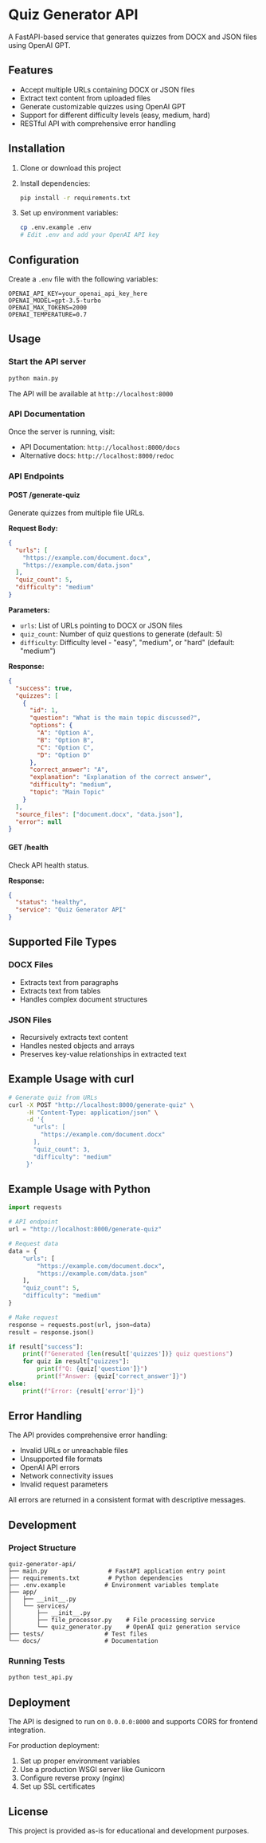 # Quiz Generator API

A FastAPI-based service that generates quizzes from DOCX and JSON files using OpenAI GPT.

## Features

- Accept multiple URLs containing DOCX or JSON files
- Extract text content from uploaded files
- Generate customizable quizzes using OpenAI GPT
- Support for different difficulty levels (easy, medium, hard)
- RESTful API with comprehensive error handling

## Installation

1. Clone or download this project
2. Install dependencies:
   ```bash
   pip install -r requirements.txt
   ```

3. Set up environment variables:
   ```bash
   cp .env.example .env
   # Edit .env and add your OpenAI API key
   ```

## Configuration

Create a `.env` file with the following variables:

```env
OPENAI_API_KEY=your_openai_api_key_here
OPENAI_MODEL=gpt-3.5-turbo
OPENAI_MAX_TOKENS=2000
OPENAI_TEMPERATURE=0.7
```

## Usage

### Start the API server

```bash
python main.py
```

The API will be available at `http://localhost:8000`

### API Documentation

Once the server is running, visit:
- API Documentation: `http://localhost:8000/docs`
- Alternative docs: `http://localhost:8000/redoc`

### API Endpoints

#### POST /generate-quiz

Generate quizzes from multiple file URLs.

**Request Body:**
```json
{
  "urls": [
    "https://example.com/document.docx",
    "https://example.com/data.json"
  ],
  "quiz_count": 5,
  "difficulty": "medium"
}
```

**Parameters:**
- `urls`: List of URLs pointing to DOCX or JSON files
- `quiz_count`: Number of quiz questions to generate (default: 5)
- `difficulty`: Difficulty level - "easy", "medium", or "hard" (default: "medium")

**Response:**
```json
{
  "success": true,
  "quizzes": [
    {
      "id": 1,
      "question": "What is the main topic discussed?",
      "options": {
        "A": "Option A",
        "B": "Option B",
        "C": "Option C",
        "D": "Option D"
      },
      "correct_answer": "A",
      "explanation": "Explanation of the correct answer",
      "difficulty": "medium",
      "topic": "Main Topic"
    }
  ],
  "source_files": ["document.docx", "data.json"],
  "error": null
}
```

#### GET /health

Check API health status.

**Response:**
```json
{
  "status": "healthy",
  "service": "Quiz Generator API"
}
```

## Supported File Types

### DOCX Files
- Extracts text from paragraphs
- Extracts text from tables
- Handles complex document structures

### JSON Files
- Recursively extracts text content
- Handles nested objects and arrays
- Preserves key-value relationships in extracted text

## Example Usage with curl

```bash
# Generate quiz from URLs
curl -X POST "http://localhost:8000/generate-quiz" \
     -H "Content-Type: application/json" \
     -d '{
       "urls": [
         "https://example.com/document.docx"
       ],
       "quiz_count": 3,
       "difficulty": "medium"
     }'
```

## Example Usage with Python

```python
import requests

# API endpoint
url = "http://localhost:8000/generate-quiz"

# Request data
data = {
    "urls": [
        "https://example.com/document.docx",
        "https://example.com/data.json"
    ],
    "quiz_count": 5,
    "difficulty": "medium"
}

# Make request
response = requests.post(url, json=data)
result = response.json()

if result["success"]:
    print(f"Generated {len(result['quizzes'])} quiz questions")
    for quiz in result["quizzes"]:
        print(f"Q: {quiz['question']}")
        print(f"Answer: {quiz['correct_answer']}")
else:
    print(f"Error: {result['error']}")
```

## Error Handling

The API provides comprehensive error handling:

- Invalid URLs or unreachable files
- Unsupported file formats
- OpenAI API errors
- Network connectivity issues
- Invalid request parameters

All errors are returned in a consistent format with descriptive messages.

## Development

### Project Structure

```
quiz-generator-api/
├── main.py                 # FastAPI application entry point
├── requirements.txt        # Python dependencies
├── .env.example           # Environment variables template
├── app/
│   ├── __init__.py
│   └── services/
│       ├── __init__.py
│       ├── file_processor.py    # File processing service
│       └── quiz_generator.py    # OpenAI quiz generation service
├── tests/                 # Test files
└── docs/                  # Documentation
```

### Running Tests

```bash
python test_api.py
```

## Deployment

The API is designed to run on `0.0.0.0:8000` and supports CORS for frontend integration.

For production deployment:
1. Set up proper environment variables
2. Use a production WSGI server like Gunicorn
3. Configure reverse proxy (nginx)
4. Set up SSL certificates

## License

This project is provided as-is for educational and development purposes.

